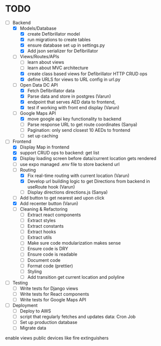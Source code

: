 # TODO
-[ ] Backend
  - [x] Models/Database
    - [x] create Defibrillator model
    - [x] run migrations to create tables
    - [x] ensure database set up in settings.py
    - [x] Add json serializer for Defibrillator
  - [ ] Views/Routes/APIs
    - [ ] learn about views
    - [ ] learn about MVC architecture
    - [x] create class based views for Defibrillator HTTP CRUD ops
    - [x] define URLS for views to URL config in url.py
  - [ ] Open Data DC API
    - [x] Fetch Defibrillator data
    - [x] Parse data and store in postgres (Varun)
    - [x] endpoint that serves AED data to frontend, 
    - [x] test if working with front end display (Varun)
  - [ ] Google Maps API
    - [x] move google api key functionality to backend
    - [ ] Parse response URL to get route coordinates (Sanya)
    - [ ] Pagination: only send closest 10 AEDs to frontend
    - [ ] set up caching
- [ ] Frontend
    - [x] Display Map in frontend
    - [x] support CRUD ops to backend: get list
    - [x] Display loading screen before data/current location gets rendered
    - [ ] use expo managed .env file to store backend url
    - [ ] Routing
      - [x] Fix real-time routing with current location (Varun)
      - [x] Develop url building logic to get Directions from backend in useRoute hook (Varun)
      - [ ] Display directions directions.js (Sanya)
    - [ ] Add button to get nearest aed upon click
    - [x] Add recenter button (Varun)
  - [ ] Cleaning & Refactoring
    - [ ] Extract react components
    - [ ] Extract styles
    - [ ] Extract constants
    - [ ] Extract hooks
    - [ ] Extract utils
    - [ ] Make sure code modularization makes sense
    - [ ] Ensure code is DRY
    - [ ] Ensure code is readable
    - [ ] Document code
    - [ ] Format code (prettier)
    - [ ] Styling
    - [ ] Add transition get current location and polyline
- [ ] Testing
    - [ ] Write tests for Django views
    - [ ] Write tests for React components 
    - [ ] Write tests for Google Maps API
- [ ] Deployment
    - [ ] Deploy to AWS
    - [ ] script that regularly fetches and updates data: Cron Job
    - [ ] Set up production database
    - [ ] Migrate data

enable views
public devices like fire extinguishers

<!-- 



BACKEND
PROBLEM: must periodically run update script to fetch new data from Open Data DC API and update database:(backend) bash-3.2$ python manage.py update_defibrillators

Cron Jobs (Linux servers):
If you deploy your backend on a Linux server, you can use cron to schedule the command to run at regular intervals. First, open the cron table for editing:

Copy code
crontab -e
Then, add a line specifying when you want the command to run. For example, to run it daily at midnight:

bash
Copy code
0 0 * * * /path/to/your/python /path/to/your/manage.py update_defibrillators
Heroku:
If you're deploying on Heroku, you can use the Heroku Scheduler add-on. After adding it to your app, you can set up the command to run at specified intervals.

AWS Elastic Beanstalk:
If you're using AWS Elastic Beanstalk, you can use cron.yaml to specify recurring tasks.

Django Packages:
You can also use Django packages like django-crontab or celery to manage scheduled tasks directly within your Django app.

No matter what method you choose, ensure your environment variables (like API_URL) are correctly set in the production environment, especially if you're relying on .env files during local development.




Static Route Line: Display the route line on the map from the start to the destination. This gives users a visual representation of the path to follow.



Current Location Marker: Display the user's current location on the map with an updating marker. Combined with the static route line, this helps the user see where they are in relation to the planned route.

Basic Off-Route Detection: If the user goes off the route, display a simple notification suggesting they return to the route. This won't offer re-routing but serves as a basic indicator when they've gone astray.

Distance & ETA: Provide an estimated time of arrival and the remaining distance to the destination. This can be calculated based on the remaining steps and average speeds for the type of roads.

List of Directions: Instead of dynamic voice prompts or constant updates, provide a static list of turn-by-turn directions (e.g., "Turn right on Main St.", "Continue for 2 miles", "Turn left on Elm St."). The user can refer to this list as they navigate.

Manual "Next Step" Button: Instead of automated prompts, provide a button for users to manually move to the next navigation step when they've completed the current one.
Routing Functionality:

This is important because your users will need to know how to get from their current location to the marker's location.
For this, you could use third-party services like Mapbox, Google Maps Directions API, or any other free service you may find.
Once you receive the route information from these services, you can draw the route on the MapView using the Polyline component.
Fetching Real Marker Data:

While you have hardcoded marker data right now, eventually you will need to integrate with your backend to fetch real markers.
This will involve setting up API calls, handling responses, and error scenarios.
Enhancing the InfoCard:

Make sure the InfoCard has all the necessary details your users might need.
Incorporate the button to initiate routing from the user's location to the marker. When this button is clicked, trigger the routing functionality to get and display the route.
Enhanced User Experience:

Consider adding loading indicators while fetching data or calculating routes.
Handle possible error scenarios gracefully, like if there's no internet connection, the routing service is unavailable, etc.
Maybe add features like zooming into a route, showing estimated time and distance, etc.
Optimizations and Testing:

Once all functionalities are in place, test them on various devices and screen sizes to ensure they work smoothly.
Optimize performance, especially if you notice lag when loading routes or fetching marker data.
Additional Features (if desired):

Turn-by-turn navigation.
User reviews or ratings for locations.
Search functionality to find places.




Create an endpoint to serve AED data: Once your database is populated with AED data, you'll need to create endpoints in your Django app to serve this data to the frontend.

Set up Google Maps API in your frontend: You'll need to include the Google Maps JavaScript API in your frontend to display maps and routes.

Display AEDs on a map: Using data from your backend and the Google Maps API, display the locations of the AEDs on a map.

Create route to nearest AED: Implement functionality to find the nearest AED to a user's location and display a route on the map.



Test your application: Write tests for your Django views and your React components to make sure everything is working as expected.

Deploy your application: Once everything is working locally, you can deploy your application. You might choose to use AWS, Heroku, or another hosting platform. Remember to set up your production database and migrate your data.

Future Functions:

Allow users to add new AEDs: Create a form in your frontend to add new AEDs, and an endpoint in your backend to receive and store this data.

User authentication and authorization (Optional): If you want to restrict access or editing rights to certain users, you could implement a system for user registration and login. Django has built-in tools to help with this.

Create project plan: breakdown structure, timeline, buffers, etc. 







-->

